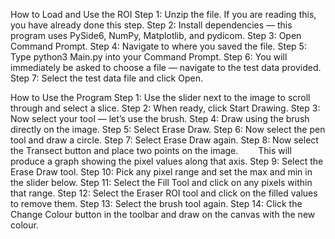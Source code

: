 How to Load and Use the ROI
Step 1: Unzip the file. If you are reading this, you have already done this step.
Step 2: Install dependencies — this program uses PySide6, NumPy, Matplotlib, and pydicom.
Step 3: Open Command Prompt.
Step 4: Navigate to where you saved the file.
Step 5: Type python3 Main.py into your Command Prompt.
Step 6: You will immediately be asked to choose a file — navigate to the test data provided.
Step 7: Select the test data file and click Open.

How to Use the Program
Step 1: Use the slider next to the image to scroll through and select a slice.
Step 2: When ready, click Start Drawing.
Step 3: Now select your tool — let’s use the brush.
Step 4: Draw using the brush directly on the image.
Step 5: Select Erase Draw.
Step 6: Now select the pen tool and draw a circle.
Step 7: Select Erase Draw again.
Step 8: Now select the Transect button and place two points on the image.
  This will produce a graph showing the pixel values along that axis.
Step 9: Select the Erase Draw tool.
Step 10: Pick any pixel range and set the max and min in the slider below.
Step 11: Select the Fill Tool and click on any pixels within that range.
Step 12: Select the Eraser ROI tool and click on the filled values to remove them.
Step 13: Select the brush tool again.
Step 14: Click the Change Colour button in the toolbar and draw on the canvas with the new colour.